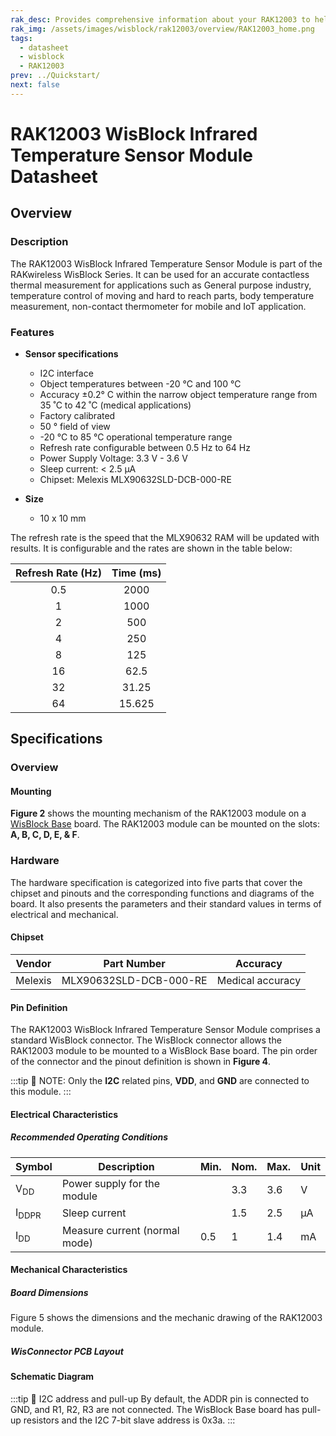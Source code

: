 ```yaml
---
rak_desc: Provides comprehensive information about your RAK12003 to help you use it. This information includes technical specifications, characteristics, and requirements, and it also discusses the device components.
rak_img: /assets/images/wisblock/rak12003/overview/RAK12003_home.png
tags:
  - datasheet
  - wisblock
  - RAK12003
prev: ../Quickstart/
next: false
---
```


# RAK12003 WisBlock Infrared Temperature Sensor Module Datasheet

## Overview

<rk-img
  src="/assets/images/wisblock/rak12003/datasheet/RAK12003.png"
  width="50%"
  caption="RAK12003 WisBlock Infrared Temperature Sensor Module "
/>

### Description

The RAK12003 WisBlock Infrared Temperature Sensor Module is part of the RAKwireless WisBlock Series. It can be used for an accurate contactless thermal measurement for applications such as General purpose industry, temperature control of moving and hard to reach parts, body temperature measurement, non-contact thermometer for mobile and IoT application.

### Features 

* **Sensor specifications**
  * I2C interface 
  * Object temperatures between -20&nbsp;°C and 100&nbsp;°C 
  * Accuracy ±0.2°&nbsp;C within the narrow object temperature range from 35&nbsp;˚C to 42&nbsp;˚C (medical applications)
  * Factory calibrated
  * 50&nbsp;° field of view
  * -20&nbsp;°C to 85&nbsp;°C operational temperature range
  * Refresh rate configurable between 0.5&nbsp;Hz to 64&nbsp;Hz
  * Power Supply Voltage: 3.3&nbsp;V - 3.6&nbsp;V
  * Sleep current: < 2.5&nbsp;µA 
  * Chipset: Melexis MLX90632SLD-DCB-000-RE

* **Size**
    * 10 x 10&nbsp;mm

The refresh rate is the speed that the MLX90632 RAM will be updated with results. It is configurable and the rates are shown in the table below:


| Refresh Rate (Hz) | Time (ms) |
| :---------------: | :-------: |
|        0.5        |   2000    |
|         1         |   1000    |
|         2         |    500    |
|         4         |    250    |
|         8         |    125    |
|        16         |   62.5    |
|        32         |   31.25   |
|        64         |  15.625   |

## Specifications

### Overview


#### Mounting

**Figure 2** shows the mounting mechanism of the RAK12003 module on a [WisBlock Base](https://docs.rakwireless.com/Product-Categories/WisBlock/#wisblock-base) board. The RAK12003 module can be mounted on the slots: **A, B, C, D, E, & F**.

<rk-img
  src="/assets/images/wisblock/rak12003/datasheet/RAK12003_mounting.png"
  width="50%"
  caption="RAK12003 WisBlock Infrared Temperature Sensor Mounting"
/>

### Hardware

The hardware specification is categorized into five parts that cover the chipset and pinouts and the corresponding functions and diagrams of the board. It also presents the parameters and their standard values in terms of electrical and mechanical.

#### Chipset

| Vendor  |      Part Number       |   **Accuracy**   |
| :-----: | :--------------------: | :--------------: |
| Melexis | MLX90632SLD-DCB-000-RE | Medical accuracy |

<rk-img
  src="/assets/images/wisblock/rak12003/datasheet/Melexis-MLX90632-FIR-Sensor.png"
  width="30%"
  caption="Melexis MLX90632 FIR sensor"
/>

#### Pin Definition

The RAK12003 WisBlock Infrared Temperature Sensor Module comprises a standard WisBlock connector. The WisBlock connector allows the RAK12003 module to be mounted to a WisBlock Base board. The pin order of the connector and the pinout definition is shown in **Figure 4**.

:::tip 📝 NOTE:
Only the **I2C** related pins, **VDD**, and **GND** are connected to this module.
:::

<rk-img
  src="/assets/images/wisblock/rak12003/datasheet/RAK12003_pinout.svg"
  width="60%"
  caption="RAK12003 WisBlock Infrared Temperature Sensor connector pinout"
/>

#### Electrical Characteristics

##### Recommended Operating Conditions


| Symbol           | Description                   | Min. | Nom. | Max. | Unit |
| ---------------- | ----------------------------- | ---- | ---- | ---- | ---- |
| V<sub>DD</sub>   | Power supply for the module   |      | 3.3  | 3.6  | V    |
| I<sub>DDPR</sub> | Sleep current                 |      | 1.5  | 2.5  | µA   |
| I<sub>DD</sub>   | Measure current (normal mode) | 0.5  | 1    | 1.4  | mA   |


#### Mechanical Characteristics

##### Board Dimensions

Figure 5 shows the dimensions and the mechanic drawing of the RAK12003 module.

<rk-img
  src="/assets/images/wisblock/rak12003/datasheet/RAK12003_mechanic_drawing.png"
  width="70%"
  caption="RAK12003 WisBlock Infrared Temperature Sensor Mechanic Drawing"
/>

##### WisConnector PCB Layout

<rk-img
  src="/assets/images/wisblock/rak12003/datasheet/MxxS1003K6M.png"
  width="100%"
  caption="WisConnector PCB footprint and recommendations"
/>

#### Schematic Diagram

<rk-img
  src="/assets/images/wisblock/rak12003/datasheet/schematic.png"
  width="100%"
  caption="RAK12003 WisBlock Infrared Temperature Sensor schematics"
/>

:::tip 📝 I2C address and pull-up
By default, the ADDR pin is connected to GND, and R1, R2, R3 are not connected. The WisBlock Base board has pull-up resistors and the I2C 7-bit slave address is 0x3a.
:::

